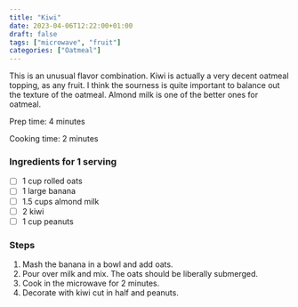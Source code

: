 ```yaml
---
title: "Kiwi"
date: 2023-04-06T12:22:00+01:00
draft: false
tags: ["microwave", "fruit"]
categories: ["Oatmeal"]
---
```


This is an unusual flavor combination. Kiwi is actually a very decent oatmeal topping, as any fruit. I think the sourness is quite important to balance out the texture of the oatmeal. Almond milk is one of the better ones for oatmeal.

<div class="recipe" id="recipe">
Prep time: 4 minutes

Cooking time: 2 minutes

### Ingredients for 1 serving
- [ ] 1 cup rolled oats
- [ ] 1 large banana
- [ ] 1.5 cups almond milk
- [ ] 2 kiwi
- [ ] 1 cup peanuts

### Steps
1. Mash the banana in a bowl and add oats.
2. Pour over milk and mix. The oats should be liberally submerged.
3. Cook in the microwave for 2 minutes. 
4. Decorate with kiwi cut in half and peanuts.
</div>
